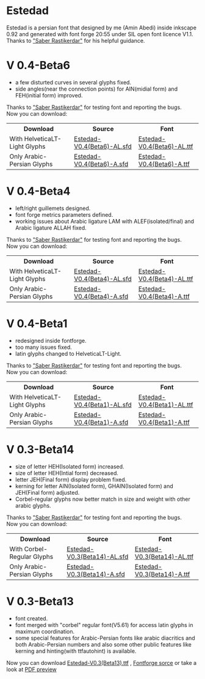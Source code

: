 # Estedad
Estedad is a persian font that designed by me (Amin Abedi) inside inkscape 0.92 and generated with font forge 20:55 under SIL open font licence V1.1.
Thanks to <a href="https://github.com/rastikerdar">"Saber Rastikerdar"</a> for his helpful guidance.

# V 0.4-Beta6
<ul>
<li>a few disturted curves in several glyphs fixed.</li>
<li>side angles(near the connection points) for AIN(midial form) and FEH(initial form) improved.</li>
</ul>
Thanks to <a href="https://github.com/rastikerdar">"Saber Rastikerdar"</a> for testing font and reporting the bugs.
<br />Now you can download:
<table>
 <tr>
    <th>Download</th>
    <th>Source</th>
    <th>Font</th>
    </tr>
  <tr>
    <td>With HelveticaLT-Light Glyphs</td>
    <td><a href="https://github.com/aminabedi68/Estedad/blob/master/V%200.4-Beta6/With%20HelveticaLT-Light%20Glyphs/Source">Estedad-V0.4(Beta6)-AL.sfd</a></td>
    <td><a href="https://github.com/aminabedi68/Estedad/blob/master/V%200.4-Beta6/With%20HelveticaLT-Light%20Glyphs/Font">Estedad-V0.4(Beta6)-AL.ttf</a></td>
</tr>
<tr>
    <td>Only Arabic-Persian Glyphs</td>
    <td><a href="https://github.com/aminabedi68/Estedad/blob/master/V%200.4-Beta6/Only%20Arabic-Persian%20Glyphs/Source">Estedad-V0.4(Beta6)-A.sfd</a></td>
    <td><a href="https://github.com/aminabedi68/Estedad/tree/master/V%200.4-Beta6/Only%20Arabic-Persian%20Glyphs/Font">Estedad-V0.4(Beta6)-A.ttf</a></td>
</tr>
</table>

# V 0.4-Beta4
<ul>
<li>left/right guillemets designed.</li>
<li>font forge metrics parameters defined.</li>
<li>working issues about Arabic ligature LAM with ALEF(isolated/final) and Arabic ligature ALLAH fixed.</li>
</ul>
Thanks to <a href="https://github.com/rastikerdar">"Saber Rastikerdar"</a> for testing font and reporting the bugs.
<br />Now you can download:
<table>
 <tr>
    <th>Download</th>
    <th>Source</th>
    <th>Font</th>
    </tr>
  <tr>
    <td>With HelveticaLT-Light Glyphs</td>
    <td><a href="https://github.com/aminabedi68/Estedad/blob/master/V%200.4-Beta4/With%20HelveticaLT-Light%20Glyphs/Source">Estedad-V0.4(Beta4)-AL.sfd</a></td>
    <td><a href="https://github.com/aminabedi68/Estedad/blob/master/V%200.4-Beta4/With%20HelveticaLT-Light%20Glyphs/Font">Estedad-V0.4(Beta4)-AL.ttf</a></td>
</tr>
<tr>
    <td>Only Arabic-Persian Glyphs</td>
    <td><a href="https://github.com/aminabedi68/Estedad/blob/master/V%200.4-Beta4/Only%20Arabic-Persian%20Glyphs/Source">Estedad-V0.4(Beta4)-A.sfd</a></td>
    <td><a href="https://github.com/aminabedi68/Estedad/tree/master/V%200.4-Beta4/Only%20Arabic-Persian%20Glyphs/Font">Estedad-V0.4(Beta4)-A.ttf</a></td>
</tr>
</table>

# V 0.4-Beta1
<ul>
<li>redesigned inside fontforge.</li>
<li>too many issues fixed.</li>
<li>latin glyphs changed to HelveticaLT-Light.</li>
</ul>
Thanks to <a href="https://github.com/rastikerdar">"Saber Rastikerdar"</a> for testing font and reporting the bugs.
<br />Now you can download:
<table>
 <tr>
    <th>Download</th>
    <th>Source</th>
    <th>Font</th>
    </tr>
  <tr>
    <td>With HelveticaLT-Light Glyphs</td>
    <td><a href="https://github.com/aminabedi68/Estedad/blob/master/V%200.4-Beta1/With%20HelveticaLT-Light%20Glyphs/Source">Estedad-V0.4(Beta1)-AL.sfd</a></td>
    <td><a href="https://github.com/aminabedi68/Estedad/blob/master/V%200.4-Beta1/With%20HelveticaLT-Light%20Glyphs/Font">Estedad-V0.4(Beta1)-AL.ttf</a></td>
</tr>
<tr>
    <td>Only Arabic-Persian Glyphs</td>
    <td><a href="https://github.com/aminabedi68/Estedad/blob/master/V%200.4-Beta1/Only%20Arabic-Persian%20Glyphs/Source">Estedad-V0.4(Beta1)-A.sfd</a></td>
    <td><a href="https://github.com/aminabedi68/Estedad/blob/master/V%200.4-Beta1/Only%20Arabic-Persian%20Glyphs/Font">Estedad-V0.4(Beta1)-A.ttf</a></td>
</tr>
</table>

# V 0.3-Beta14
<ul>
<li>size of letter HEH(Isolated form) increased.</li>
<li>size of letter HEH(Intial form) decreased.</li>
<li>letter JEH(Final form) display problem fixed.</li>
<li>kerning for letter AIN(Isolated form), GHAIN(Isolated form) and JEH(Final form) adjusted.</li>
<li>Corbel-regular glyphs now better match in size and weight with other arabic glyphs.</li>
</ul>
Thanks to <a href="https://github.com/rastikerdar">"Saber Rastikerdar"</a> for testing font and reporting the bugs.
<br />Now you can download:
<table>
 <tr>
    <th>Download</th>
    <th>Source</th>
    <th>Font</th>
    </tr>
  <tr>
    <td>With Corbel-Regular Glyphs</td>
    <td><a href="https://github.com/aminabedi68/Estedad/blob/master/V%200.3-Beta14/With%20Corbel-Regular%20Glyphs/Source/Estedad-V0.3(Beta14)%20-AL.sfd">Estedad-V0.3(Beta14)-AL.sfd</a></td>
    <td><a href="https://github.com/aminabedi68/Estedad/blob/master/V%200.3-Beta14/With%20Corbel-Regular%20Glyphs/Font/Estedad-V0.3(Beta14)%20-AL.ttf">Estedad-V0.3(Beta14)-AL.ttf</a></td>
</tr>
<tr>
    <td>Only Arabic-Persian Glyphs</td>
    <td><a href="https://github.com/aminabedi68/Estedad/blob/master/V%200.3-Beta14/Only%20Arabic-Persian%20Glyphs/Source/Estedad-V0.3(Beta14)%20-A.sfd">Estedad-V0.3(Beta14)-A.sfd</a></td>
    <td><a href="https://github.com/aminabedi68/Estedad/blob/master/V%200.3-Beta14/Only%20Arabic-Persian%20Glyphs/Font/Estedad-V0.3(Beta14)%20-A.ttf">Estedad-V0.3(Beta14)-A.ttf</a></td>
</tr>
</table>

# V 0.3-Beta13
<ul>
<li>font created.</li>
<li>font merged with "corbel" regular font(V5.61) for access latin glyphs in maximum coordination.</li>
<li>some special features for Arabic-Persian fonts like arabic diacritics and both Arabic-Persian numbers and also some other public features like kerning and hinting(with ttfautohint) is available.</li>
</ul>
Now you can download <a href="https://github.com/aminabedi68/Estedad/blob/master/V%200.3-Beta13/Font/Estedad-V0.3(Beta13).ttf">Estedad-V0.3(Beta13).ttf</a> , <a href="https://github.com/aminabedi68/Estedad/blob/master/V%200.3-Beta13/Source/Estedad-V0.3(Beta13).sfd">Fontforge sorce</a> or take a look at <a href="https://github.com/aminabedi68/Estedad/blob/master/V%200.3-Beta13/Preview.pdf">PDF preview</a>




